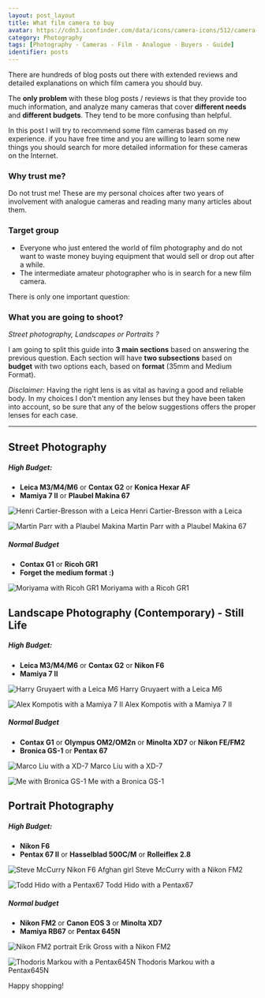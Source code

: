 ```yaml
---
layout: post_layout
title: What film camera to buy
avatar: https://cdn3.iconfinder.com/data/icons/camera-icons/512/camera-leica-512.png
category: Photography
tags: [Photography - Cameras - Film - Analogue - Buyers - Guide]
identifier: posts
---
```


There are hundreds of blog posts out there with extended reviews and detailed explanations on which film camera you should buy.

The **only problem** with these blog posts / reviews is that they provide too much information, and analyze many cameras that cover **different needs** and **different budgets**. They tend to be more confusing than helpful.

In this post I will try to recommend some film cameras based on my experience. if you have free time and you are willing to learn some new things you should search for more detailed information for these cameras on the Internet. 

### Why trust me?

Do not trust me! These are my personal choices after two years of involvement with analogue cameras and reading many many articles about them.

### Target group

- Everyone who just entered the world of film photography and do not want to waste money buying equipment that would sell or drop out after a while. 
- The intermediate amateur photographer who is in search for a new film camera. 

There is only one important question: 

### What you are going to shoot?

*Street photography, Landscapes or Portraits ?*  

I am going to split this guide into **3 main sections** based on answering the previous question.
Each section will have **two subsections** based on **budget** with two options each, based on **format** (35mm and Medium Format). 

*Disclaimer:* Having the right lens is as vital as having a good and reliable body. In my choices I don't mention any lenses but they have been taken into account, so be sure that any of the below suggestions offers the proper lenses for each case.

----

## Street Photography

##### High Budget:  
- **Leica M3/M4/M6** or **Contax G2** or **Konica Hexar AF**  
- **Mamiya 7 II** or **Plaubel Makina 67**

![Henri Cartier-Bresson with a Leica](/images/posts/what_to_buy/henri_cartier_bresson_children.jpg)
<span class="center_align">
  Henri Cartier-Bresson with a Leica
</span>

![Martin Parr with a Plaubel Makina](/images/posts/what_to_buy/martin_parr_plaubel_makina.jpg)
<span class="center_align">
  Martin Parr with a Plaubel Makina 67
</span>

##### Normal Budget  
- **Contax G1** or **Ricoh GR1**  
- **Forget the medium format :)**

![Moriyama with Ricoh GR1](/images/posts/what_to_buy/moriyama_ricoh_gr1.jpg)
<span class="center_align">
  Moriyama with a Ricoh GR1
</span>

## Landscape Photography (Contemporary) - Still Life 

##### High Budget:   
- **Leica M3/M4/M6** or **Contax G2** or **Nikon F6**  
- **Mamiya 7 II**

![Harry Gruyaert with a Leica M6](/images/posts/what_to_buy/harry_gruyaert_leica_m6.jpg)
<span class="center_align">
  Harry Gruyaert with a Leica M6
</span>

![Alex Kompotis with a Mamiya 7 II](/images/posts/what_to_buy/alex_kompotis_mamiya7ii.jpg)
<span class="center_align">
  Alex Kompotis with a Mamiya 7 II
</span>


##### Normal Budget  
- **Contax G1** or **Olympus OM2/OM2n** or **Minolta XD7** or **Nikon FE/FM2**  
- **Bronica GS-1** or **Pentax 67**

![Marco Liu with a XD-7](/images/posts/what_to_buy/liu_xd7.jpg)
<span class="center_align">
  Marco Liu with a XD-7
</span>

![Me with Bronica GS-1](https://c1.staticflickr.com/9/8583/15429222394_6705994903_c.jpg)
<span class="center_align">
  Me with a Bronica GS-1
</span>

## Portrait Photography 

##### High Budget:  
- **Nikon F6**  
- **Pentax 67 II** or **Hasselblad 500C/M** or **Rolleiflex 2.8**

![Steve McCurry Nikon F6 Afghan girl](/images/posts/what_to_buy/mccurry_nikon_f6.jpg)
<span class="center_align">
  Steve McCurry with a Nikon FM2
</span>

![Todd Hido with a Pentax67](/images/posts/what_to_buy/todd_hido_pentax67.jpg)
<span class="center_align">
  Todd Hido with a Pentax67
</span>

##### Normal budget   
- **Nikon FM2** or **Canon EOS 3** or **Minolta XD7**
- **Mamiya RB67** or **Pentax 645N**

![Nikon FM2 portrait](/images/posts/what_to_buy/nikon_fm2_portrait.jpg)
<span class="center_align">
  Erik Gross with a Nikon FM2
</span>

![Thodoris Markou with a Pentax645N](/images/posts/what_to_buy/markou_pentax_645.jpg)
<span class="center_align">
  Thodoris Markou with a Pentax645N
</span>
  

Happy shopping!  
